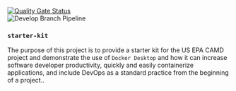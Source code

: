 [![Quality Gate Status](https://sonarcloud.io/api/project_badges/measure?project=US-EPA-CAMD_PI-1&metric=alert_status)](https://sonarcloud.io/dashboard?id=US-EPA-CAMD_PI-1)
<br>
![Develop Branch Pipeline](https://github.com/US-EPA-CAMD/PI-1/workflows/Develop%20Branch%20Pipeline/badge.svg)
### `starter-kit`
The purpose of this project is to provide a starter kit for the US EPA CAMD project and demonstrate the use of `Docker Desktop` and how it can increase software developer productivity, quickly and easily containerize applications, and include DevOps as a standard practice from the beginning of a project..
